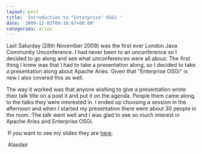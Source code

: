 ```yaml
---
layout: post
title: 'Introduction to "Enterprise" OSGi '
date: '2009-12-03T09:10:07+00:00'
categories: aries
---
```

<p>Last Saturday (28th November 2009) was the first ever London Java Community Unconference. I had never been to an unconference so I decided to go along and see what unconferences were all about. The first thing I knew was that I had to take a presentation along, so I decided to take a presentation along about Apache Aries. Given that &quot;Enterprise OSGi&quot; is new I also covered this as well.</p><p>The way it worked was that anyone wishing to give a presentation wrote their talk title on a post it and put it on the agenda. People them came along to the talks they were interested in. I ended up choosing a session in the afternoon and when I started my presentation there were about 30 people in the room. The talk went well and I was glad to see so much interest in Apache Aries and Enterprise OSGi.</p><p>&nbsp;If you want to see my slides they are <a href="http://blogs.apache.org/aries/resource/ljc-apache-aries.pdf" title="here">here</a>.</p><p>&nbsp;Alasdair</p>
